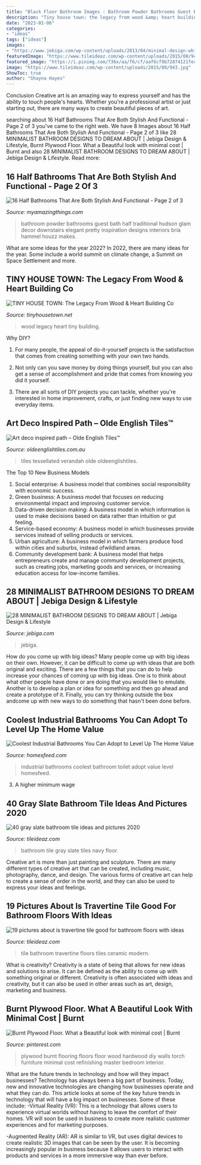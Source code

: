 ```yaml
---
title: "Black Floor Bathroom Images : Bathroom Powder Bathrooms Guest Bath Half Traditional Hudson Glam Decor Downstairs Elegant Pretty Inspiration Designs Interiors Bria Hammel Houzz Makes"
description: "Tiny house town: the legacy from wood &amp; heart building co"
date: "2023-01-06"
categories:
- "ideas"
tags: ["ideas"]
images:
- "https://www.jebiga.com/wp-content/uploads/2013/04/minimal-design-white-bathroom.jpg"
featuredImage: "https://www.tileideaz.com/wp-content/uploads/2015/08/943.jpg"
featured_image: "https://i.pinimg.com/736x/aa/f6/cf/aaf6cf9b72874121fecfa0d54e4b08c1.jpg"
image: "https://www.tileideaz.com/wp-content/uploads/2015/08/943.jpg"
ShowToc: true
author: "Shayna Hayes"
---
```



Conclusion
Creative art is an amazing way to express yourself and has the ability to touch people's hearts. Whether you're a professional artist or just starting out, there are many ways to create beautiful pieces of art.

	

		
searching about 16 Half Bathrooms That Are Both Stylish And Functional - Page 2 of 3 you've came to the right web. We have 8 Images about 16 Half Bathrooms That Are Both Stylish And Functional - Page 2 of 3 like 28 MINIMALIST BATHROOM DESIGNS TO DREAM ABOUT | Jebiga Design &amp; Lifestyle, Burnt Plywood Floor. What a Beautiful look with minimal cost | Burnt and also 28 MINIMALIST BATHROOM DESIGNS TO DREAM ABOUT | Jebiga Design &amp; Lifestyle. Read more:
		
    
## 16 Half Bathrooms That Are Both Stylish And Functional - Page 2 Of 3

<img loading=lazy src="http://myamazingthings.com/wp-content/uploads/2016/12/decoracao-de-banheiro-colorido-30.jpg" onerror="this.onerror=null;this.src='https://tse4.mm.bing.net/th?id=OIP.zUF4hEyb0FlD86LX45cExAHaLH&amp;pid=15.1';" alt="16 Half Bathrooms That Are Both Stylish And Functional - Page 2 of 3">

_Source: myamazingthings.com_

>bathroom powder bathrooms guest bath half traditional hudson glam decor downstairs elegant pretty inspiration designs interiors bria hammel houzz makes. 

	

What are some ideas for the year 2022?
In 2022, there are many ideas for the year. Some include a world summit on climate change, a Summit on Space Settlement and more.

    
## TINY HOUSE TOWN: The Legacy From Wood &amp; Heart Building Co

<img loading=lazy src="https://4.bp.blogspot.com/-F7GOV2SjKuE/WatvROnZXNI/AAAAAAAAbI0/zNII-ToAdW0C56H4yoCA8bAwtyTrSmrfgCLcBGAs/s1600/legacy-wood-and-heart-14.jpg" onerror="this.onerror=null;this.src='https://tse3.mm.bing.net/th?id=OIP.bVScOBBpc2rv4EoMyusyrAHaLG&amp;pid=15.1';" alt="TINY HOUSE TOWN: The Legacy From Wood &amp; Heart Building Co">

_Source: tinyhousetown.net_

>wood legacy heart tiny building. 

	

Why DIY?
1. For many people, the appeal of do-it-yourself projects is the satisfaction that comes from creating something with your own two hands.
2. Not only can you save money by doing things yourself, but you can also get a sense of accomplishment and pride that comes from knowing you did it yourself.

3. There are all sorts of DIY projects you can tackle, whether you're interested in home improvement, crafts, or just finding new ways to use everyday items.

    
## Art Deco Inspired Path – Olde English Tiles™

<img loading=lazy src="https://cdn.shopify.com/s/files/1/0258/6727/files/tessellated-tiles_Margot_Homersham_6_1200x1200.jpg?v=16973621293500656810" onerror="this.onerror=null;this.src='https://tse3.mm.bing.net/th?id=OIP.szHvkmE1E1inNIkIvTr_8wHaLG&amp;pid=15.1';" alt="Art deco inspired path – Olde English Tiles™">

_Source: oldeenglishtiles.com.au_

>tiles tessellated verandah olde oldeenglishtiles. 

	

The Top 10 New Business Models
1. Social enterprise: A business model that combines social responsibility with economic success.
2. Green business: A business model that focuses on reducing environmental impact and improving customer service.
3. Data-driven decision making: A business model in which information is used to make decisions based on data rather than intuition or gut feeling.
4. Service-based economy: A business model in which businesses provide services instead of selling products or services. 
5. Urban agriculture: A business model in which farmers produce food within cities and suburbs, instead ofwildland areas. 
6. Community development bank: A business model that helps entrepreneurs create and manage community development projects, such as creating jobs, marketing goods and services, or increasing education access for low-income families.

    
## 28 MINIMALIST BATHROOM DESIGNS TO DREAM ABOUT | Jebiga Design &amp; Lifestyle

<img loading=lazy src="https://www.jebiga.com/wp-content/uploads/2013/04/minimal-design-white-bathroom.jpg" onerror="this.onerror=null;this.src='https://tse2.mm.bing.net/th?id=OIP.Scd5Cvkcnovgw6QHjuIN7QHaLH&amp;pid=15.1';" alt="28 MINIMALIST BATHROOM DESIGNS TO DREAM ABOUT | Jebiga Design &amp; Lifestyle">

_Source: jebiga.com_

>jebiga. 

	

How do you come up with big ideas?
Many people come up with big ideas on their own. However, it can be difficult to come up with ideas that are both original and exciting. There are a few things that you can do to help increase your chances of coming up with big ideas. One is to think about what other people have done or are doing that you would like to emulate. Another is to develop a plan or idea for something and then go ahead and create a prototype of it. Finally, you can try thinking outside the box andcome up with new ways to do something that hasn't been done before.

    
## Coolest Industrial Bathrooms You Can Adopt To Level Up The Home Value

<img loading=lazy src="http://homesfeed.com/wp-content/uploads/2020/01/industrial-bathroom-idea-with-white-toilet-wall-mounted-sink-in-white-wooden-like-wallpaper-white-ceramic-floors-gray-tile-walls-industrial-pendant-lighting-fixtures.png" onerror="this.onerror=null;this.src='https://tse4.mm.bing.net/th?id=OIP.IXxxwRMD-11-e_BF01meDAHaMA&amp;pid=15.1';" alt="Coolest Industrial Bathrooms You Can Adopt to Level Up The Home Value">

_Source: homesfeed.com_

>industrial bathrooms coolest bathroom toilet adopt value level homesfeed. 

	

3. A higher minimum wage

    
## 40 Gray Slate Bathroom Tile Ideas And Pictures 2020

<img loading=lazy src="https://www.tileideaz.com/wp-content/uploads/2015/03/gray_slate_bathroom_tile_30.jpg" onerror="this.onerror=null;this.src='https://tse2.mm.bing.net/th?id=OIP.dmBTMKll3JW0xG0b3_6ThQHaLK&amp;pid=15.1';" alt="40 gray slate bathroom tile ideas and pictures 2020">

_Source: tileideaz.com_

>bathroom tile gray slate tiles navy floor. 

	

Creative art is more than just painting and sculpture. There are many different types of creative art that can be created, including music, photography, dance, and design. The various forms of creative art can help to create a sense of order in the world, and they can also be used to express your ideas and feelings.

    
## 19 Pictures About Is Travertine Tile Good For Bathroom Floors With Ideas

<img loading=lazy src="https://www.tileideaz.com/wp-content/uploads/2015/08/943.jpg" onerror="this.onerror=null;this.src='https://tse2.mm.bing.net/th?id=OIP.VMbtxMaadpnxvfMY5HE8hwHaLF&amp;pid=15.1';" alt="19 pictures about is travertine tile good for bathroom floors with ideas">

_Source: tileideaz.com_

>tile bathroom travertine floors tiles ceramic modern. 

	

What is creativity?
Creativity is a state of being that allows for new ideas and solutions to arise. It can be defined as the ability to come up with something original or different. Creativity is often associated with ideas and creativity, but it can also be used in other areas such as art, design, marketing and business.

    
## Burnt Plywood Floor. What A Beautiful Look With Minimal Cost | Burnt

<img loading=lazy src="https://i.pinimg.com/736x/aa/f6/cf/aaf6cf9b72874121fecfa0d54e4b08c1.jpg" onerror="this.onerror=null;this.src='https://tse2.mm.bing.net/th?id=OIP.noPp8DZl11c8m-TLWjNOSgHaJ4&amp;pid=15.1';" alt="Burnt Plywood Floor. What a Beautiful look with minimal cost | Burnt">

_Source: pinterest.com_

>plywood burnt flooring floors floor wood hardwood diy walls torch furniture minimal cost refinishing master bedroom interior. 

	

What are the future trends in technology and how will they impact businesses?
Technology has always been a big part of business. Today, new and innovative technologies are changing how businesses operate and what they can do. This article looks at some of the key future trends in technology that will have a big impact on businesses. Some of these include:
-Virtual Reality (VR): This is a technology that allows users to experience virtual worlds without having to leave the comfort of their homes. VR will soon be used in business to create more realistic customer experiences and for marketing purposes.

-Augmented Reality (AR): AR is similar to VR, but uses digital devices to create realistic 3D images that can be seen by the user. It is becoming increasingly popular in business because it allows users to interact with products and services in a more immersive way than ever before.

